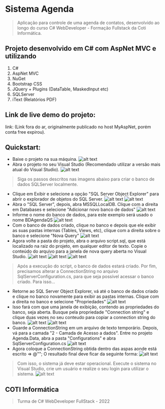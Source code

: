 # Sistema Agenda
> Aplicação para controle de uma agenda de contatos, desenvolvido ao longo do curso C# WebDeveloper - Formação Fullstack da Coti Informática.
## Projeto desenvolvido em C# com AspNet MVC e utilizando
1. C#
2. AspNet MVC
3. NuGet
4. Bootstrap CSS
5. JQuery + Plugins (DataTable, MaskedInput etc)
6. SQLServer
7. iText (Relatórios PDF)
## Link de live demo do projeto:
link: (Link fora do ar, originalmente publicado no host MyAspNet, porém conta free expirou).
## Quickstart:
* Baixe o projeto na sua máquina.
![alt text](/ImagensReadme/AgendaPull.png "Projeto baixado utilizando git pull")
* Abra o projeto no seu Visual Studio (Recomendado utilizar a versão mais atual do Visual Studio).
![alt text](/ImagensReadme/ProjetoNoVisualStudio.png "Projeto aberto no Visual Studio")
> Siga os passos descritos nas imagens abaixo para criar o banco de dados SQLServer localmente.
* Clique em Exibir e selecione a opção "SQL Server Object Explorer" para abrir o explorador de objetos do SQL Server.
![alt text](/ImagensReadme/ExibirSqlServerObject.png "Exiba o explorador de objetos do SQL Server")
![alt text](/ImagensReadme/SqlServerObject.png "Exibição do SQL Server Object")
* Abra o "SQL Server", depois, abra MSSQLLocalDB. Clique com a direita em Databases e selecione "Adicionar novo banco de dados"
![alt text](/ImagensReadme/AdicionandoDB.png "Adicionando Banco de Dados")
* Informe o nome do banco de dados, para este exemplo será usado o nome BDAgendaQS
![alt text](/ImagensReadme/CreateDatabase.png "Criando banco de dados")
* Com o banco de dados criado, clique no banco e depois que ele exibir as suas pastas internas (Tables, Views, etc), clique com a direita sobre o banco e selecione "Nova Query"
![alt text](/ImagensReadme/NewQuery.png "Nova query")
* Agora volte a pasta do projeto, abra o arquivo script.sql, que está localizado na raiz do projeto, em qualquer editor de texto. Copie o conteúdo do arquivo para a janela de nova query aberta no Visual Studio.
![alt text](/ImagensReadme/script.png "Script")
![alt text](/ImagensReadme/ScriptConteudo.png "Conteúdo do script")
![alt text](/ImagensReadme/ExecutandoScript.png "Executando script")
> Após a execução do script, o banco de dados estará criado.
> Por fim, precisamos alterar a ConnectionString no arquivo SqlServerConfiguration.cs, para que seja possível acessar o banco criado. Para isso...
* Retorne ao SQL Server Object Explorer, vá até o banco de dados criado e clique no banco novamente para exibir as pastas internas. Clique com a direita no banco e selecione "Propriedades"
![alt text](/ImagensReadme/Propriedades.png "Propriedades do banco")
* Isso fará com que uma janela de exibição, contendo as propriedades do banco, seja aberta. Busque pela propriedade "Connection string" e clique duas vezes no seu conteudo para copiar a connection string do banco.
![alt text](/ImagensReadme/ConnectionString.png "ConnectionString na propriedade")
![alt text](/ImagensReadme/CopiandoACS.png "Copiando a ConnectionString")
* Guarde a ConnectionString em um arquivo de texto temporário. Depois, vá para a camada "2 - Camada de Acesso a dados". Entre no projeto Agenda.Data, abra a pasta "Configurations" e abra SqlServerConfiguration.cs
![alt text](/ImagensReadme/SqlServerConfiguration.png "SqlServerConfiguration.cs")
* Agora coloque a ConnectionString obtida dentro das aspas aonde está escrito => @""; O resultado final deve ficar da seguinte forma:
![alt text](/ImagensReadme/ConnectionStringAlterada.png "ConnectionString alterada")
> Com isso, o sistema já deve estar operacional. Execute o sistema no Visual Studio, crie um usuário e realize o seu login para utilizar o sistema.
![alt text](/ImagensReadme/login.png "Tela de login")
## COTI Informática
> Turma de C# WebDeveloper FullStack - 2022